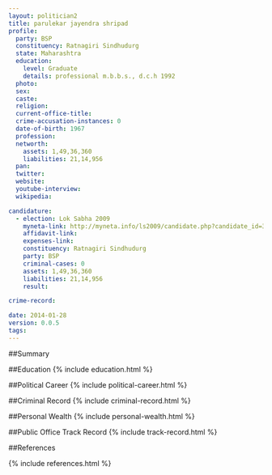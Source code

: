 ```yaml
---
layout: politician2
title: parulekar jayendra shripad
profile: 
  party: BSP
  constituency: Ratnagiri Sindhudurg
  state: Maharashtra
  education: 
    level: Graduate
    details: professional m.b.b.s., d.c.h 1992
  photo: 
  sex: 
  caste: 
  religion: 
  current-office-title: 
  crime-accusation-instances: 0
  date-of-birth: 1967
  profession: 
  networth: 
    assets: 1,49,36,360
    liabilities: 21,14,956
  pan: 
  twitter: 
  website: 
  youtube-interview: 
  wikipedia: 

candidature: 
  - election: Lok Sabha 2009
    myneta-link: http://myneta.info/ls2009/candidate.php?candidate_id=3783
    affidavit-link: 
    expenses-link: 
    constituency: Ratnagiri Sindhudurg 
    party: BSP
    criminal-cases: 0
    assets: 1,49,36,360
    liabilities: 21,14,956
    result:  

crime-record: 

date: 2014-01-28
version: 0.0.5
tags: 
---
```

##Summary


##Education
{% include education.html %}


##Political Career
{% include political-career.html %}


##Criminal Record
{% include criminal-record.html %}


##Personal Wealth
{% include personal-wealth.html %}


##Public Office Track Record
{% include track-record.html %}


##References


{% include references.html %}